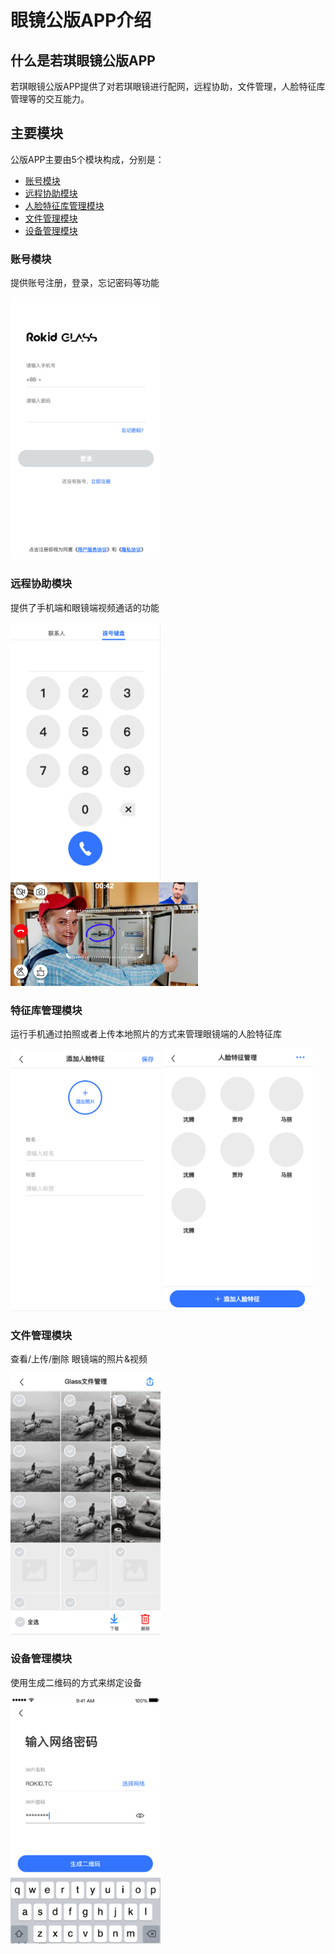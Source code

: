 # 眼镜公版APP介绍

## 什么是若琪眼镜公版APP
若琪眼镜公版APP提供了对若琪眼镜进行配网，远程协助，文件管理，人脸特征库管理等的交互能力。

## 主要模块

公版APP主要由5个模块构成，分别是：

- [账号模块](account.md)
- [远程协助模块](remotecooperation.md)
- [人脸特征库管理模块](facemanager.md)
- [文件管理模块](filemanager.md)
- [设备管理模块](devicemanager.md)



### 账号模块
提供账号注册，登录，忘记密码等功能

<img width="240" alt="faceupdateactivity" src="images/login.png">

### 远程协助模块
提供了手机端和眼镜端视频通话的功能

<img width="240" alt="faceupdateactivity" src="images/remote_dialer.png">

<img width="300" alt="faceupdateactivity" src="images/remote_video.png">

### 特征库管理模块
运行手机通过拍照或者上传本地照片的方式来管理眼镜端的人脸特征库

<img width="240" alt="faceupdateactivity" src="images/face_add.png">

<img width="240" alt="faceupdateactivity" src="images/face_list.png">

### 文件管理模块
查看/上传/删除 眼镜端的照片&视频

<img width="240" alt="faceupdateactivity" src="images/filemanager.png">

### 设备管理模块
使用生成二维码的方式来绑定设备

<img width="240" alt="faceupdateactivity" src="images/wifi.png">







